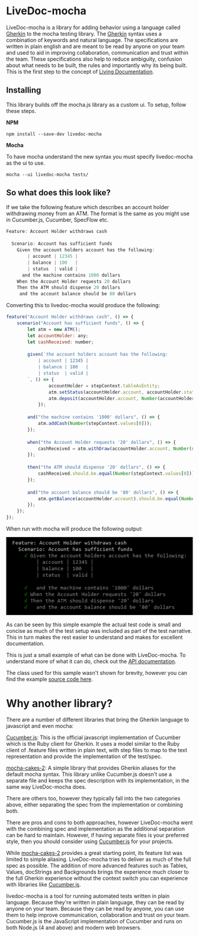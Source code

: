 # LiveDoc-mocha
LiveDoc-mocha is a library for adding behavior using a language called [Gherkin](https://cucumber.io/docs/reference#gherkin) to the mocha testing library. The [Gherkin](https://cucumber.io/docs/reference#gherkin) syntax uses a combination of keywords and natural language. The specifications are written in plain english and are meant to be read by anyone on your team and used to aid in improving collaboration, communication and trust within the team. These specifications also help to reduce ambiguity, confusion about what needs to be built, the rules and importantly why its being built. This is the first step to the concept of [Living Documentation](https://leanpub.com/livingdocumentation).

## Installing
This library builds off the mocha.js library as a custom ui. To setup, follow these steps.

__NPM__
```
npm install --save-dev livedoc-mocha
```

__Mocha__

To have mocha understand the new syntax you must specify livedoc-mocha as the ui to use.
```
mocha --ui livedoc-mocha tests/
```

## So what does this look like?
If we take the following feature which describes an account holder withdrawing money from an ATM. The format is the same as you might use in Cucumber.js, Cucumber, SpecFlow etc.

```js
Feature: Account Holder withdraws cash

  Scenario: Account has sufficient funds
    Given the account holders account has the following:
        | account | 12345 |
        | balance | 100   |
        | status  | valid |
      and the machine contains 1000 dollars
    When the Account Holder requests 20 dollars
    Then the ATM should dispense 20 dollars
     and the account balance should be 80 dollars
```

Converting this to livedoc-mocha would produce the following:

```js
feature("Account Holder withdraws cash", () => {
    scenario("Account has sufficient funds", () => {
        let atm = new ATM();
        let accountHolder: any;
        let cashReceived: number;

        given(`the account holders account has the following:
            | account | 12345 |
            | balance | 100   |
            | status  | valid |
        `, () => {
                accountHolder = stepContext.tableAsEntity;
                atm.setStatus(accountHolder.account, accountHolder.status);
                atm.deposit(accountHolder.account, Number(accountHolder.balance))
            });

        and("the machine contains '1000' dollars", () => {
            atm.addCash(Number(stepContext.values[0]));
        });

        when("the Account Holder requests '20' dollars", () => {
            cashReceived = atm.withDraw(accountHolder.account, Number(stepContext.values[0]));
        });

        then("the ATM should dispense '20' dollars", () => {
            cashReceived.should.be.equal(Number(stepContext.values[0]));
        });

        and("the account balance should be '80' dollars", () => {
            atm.getBalance(accountHolder.account).should.be.equal(Number(stepContext.values[0]));
        });
    });
});
```
When run with mocha will produce the following output:

![Mocha Test Result](docs/images/feature.png)

As can be seen by this simple example the actual test code is small and concise as much of the test setup was included as part of the test narrative. This in turn makes the rest easier to understand and makes for excellent documentation.

This is just a small example of what can be done with LiveDoc-mocha. To understand more of what it can do, check out the [API documentation](/docs/API.md).

The class used for this sample wasn't shown for brevity, however you can find the example [source code here](_src/test/Example.ts).

# Why another library?
There are a number of different libraries that bring the Gherkin language to javascript and even mocha:

[Cucumber.js](https://github.com/cucumber/cucumber-js): This is the official javascript implementation of Cucumber which is the Ruby client for Gherkin. It uses a model similar to the Ruby client of .feature files written in plain text, with step files to map to the text representation and provide the implementation of the test/spec.

[mocha-cakes-2](https://github.com/iensu/mocha-cakes-2): A simple library that provides Gherkin aliases for the default mocha syntax. This library unlike Cucumber.js doesn't use a separate file and keeps the spec description with its implementation, in the same way LiveDoc-mocha does.

There are others too, however they typically fall into the two categories above, either separating the spec from the implementation or combining both.

There are pros and cons to both approaches, however LiveDoc-mocha went with the combining spec and implementation as the additional separation can be hard to maintain. However, if having separate files is your preferred style, then you should consider using [Cucumber.js](https://github.com/cucumber/cucumber-js) for your projects.

While [mocha-cakes-2](https://github.com/iensu/mocha-cakes-2) provides a great starting point, its feature list was limited to simple aliasing. LiveDoc-mocha tries to deliver as much of the full spec as possible. The addition of more advanced features such as Tables, Values, docStrings and Backgrounds brings the experience much closer to the full Gherkin experience without the context switch you can experience with libraries like [Cucumber.js](https://github.com/cucumber/cucumber-js).


livedoc-mocha is a tool for running automated tests written in plain language. Because they're written in plain language, they can be read by anyone on your team. Because they can be read by anyone, you can use them to help improve communication, collaboration and trust on your team.
Cucumber.js is the JavaScript implementation of Cucumber and runs on both Node.js (4 and above) and modern web browsers.